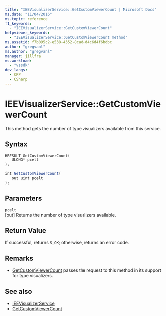 ```yaml
---
title: "IEEVisualizerService::GetCustomViewerCount | Microsoft Docs"
ms.date: "11/04/2016"
ms.topic: reference
f1_keywords:
  - "IEEVisualizerService::GetCustomViewerCount"
helpviewer_keywords:
  - "IEEVisualizerService::GetCustomViewerCount method"
ms.assetid: f7b095c2-e538-4352-8cad-d4c6d4f6bdbc
author: "gregvanl"
ms.author: "gregvanl"
manager: jillfra
ms.workload:
  - "vssdk"
dev_langs:
  - CPP
  - CSharp
---
```

# IEEVisualizerService::GetCustomViewerCount
This method gets the number of type visualizers available from this service.

## Syntax

```cpp
HRESULT GetCustomViewerCount(
   ULONG* pcelt
);
```

```csharp
int GetCustomViewerCount(
   out uint pcelt
);
```

## Parameters
`pcelt`\
[out] Returns the number of type visualizers available.

## Return Value
 If successful, returns `S_OK`; otherwise, returns an error code.

## Remarks
- [GetCustomViewerCount](../../../extensibility/debugger/reference/idebugproperty3-getcustomviewercount.md) passes the request to this method in its support for type visualizers.

## See also
- [IEEVisualizerService](../../../extensibility/debugger/reference/ieevisualizerservice.md)
- [GetCustomViewerCount](../../../extensibility/debugger/reference/idebugproperty3-getcustomviewercount.md)